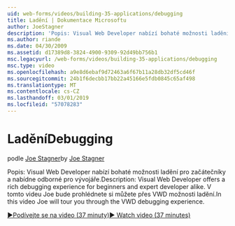 ```yaml
---
uid: web-forms/videos/building-35-applications/debugging
title: Ladění | Dokumentace Microsoftu
author: JoeStagner
description: 'Popis: Visual Web Developer nabízí bohaté možnosti ladění pro začátečníky a nabídne odborné pro vývojáře. V tomto videu Joe bude prohlédnete si můžete až zobrazit...'
ms.author: riande
ms.date: 04/30/2009
ms.assetid: d17389d8-3824-4900-9309-92d49bb756b1
msc.legacyurl: /web-forms/videos/building-35-applications/debugging
msc.type: video
ms.openlocfilehash: a9e8d6ebaf9d72463a6f67b11a28db32df5cd46f
ms.sourcegitcommit: 24b1f6decbb17bb22a45166e5fdb0845c65af498
ms.translationtype: MT
ms.contentlocale: cs-CZ
ms.lasthandoff: 03/01/2019
ms.locfileid: "57078283"
---
```

<a name="debugging"></a><span data-ttu-id="fbe69-104">Ladění</span><span class="sxs-lookup"><span data-stu-id="fbe69-104">Debugging</span></span>
====================
<span data-ttu-id="fbe69-105">podle [Joe Stagner](https://github.com/JoeStagner)</span><span class="sxs-lookup"><span data-stu-id="fbe69-105">by [Joe Stagner](https://github.com/JoeStagner)</span></span>

<span data-ttu-id="fbe69-106">Popis: Visual Web Developer nabízí bohaté možnosti ladění pro začátečníky a nabídne odborné pro vývojáře.</span><span class="sxs-lookup"><span data-stu-id="fbe69-106">Description: Visual Web Developer offers a rich debugging experience for beginners and expert developer alike.</span></span> <span data-ttu-id="fbe69-107">V tomto videu Joe bude prohlédnete si můžete přes VWD možnosti ladění.</span><span class="sxs-lookup"><span data-stu-id="fbe69-107">In this video Joe will tour you through the VWD debugging experience.</span></span>

[<span data-ttu-id="fbe69-108">&#9654;Podívejte se na video (37 minuty)</span><span class="sxs-lookup"><span data-stu-id="fbe69-108">&#9654; Watch video (37 minutes)</span></span>](https://channel9.msdn.com/Blogs/ASP-NET-Site-Videos/debugging)
